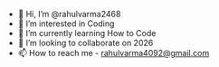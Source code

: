 - 👋 Hi, I’m @rahulvarma2468
- 👀 I’m interested in Coding
- 🌱 I’m currently learning How to Code
- 💞️ I’m looking to collaborate on 2026
- 📫 How to reach me - rahulvarma4092@gmail.com

<!---
rahulvarma2468/rahulvarma2468 is a ✨ special ✨ repository because its `README.md` (this file) appears on your GitHub profile.
You can click the Preview link to take a look at your changes.
--->
